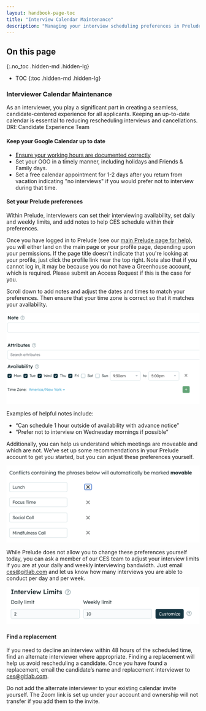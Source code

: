 ```yaml
---
layout: handbook-page-toc
title: "Interview Calendar Maintenance"
description: "Managing your interview scheduling preferences in Prelude"
---
```


## On this page
{:.no_toc .hidden-md .hidden-lg}

- TOC
{:toc .hidden-md .hidden-lg}

### Interviewer Calendar Maintenance

As an interviewer, you play a significant part in creating a seamless, candidate-centered experience for all applicants. Keeping an up-to-date calendar is essential to reducing rescheduling interviews and cancellations.
DRI: Candidate Experience Team


#### Keep your Google Calendar up to date
  - [Ensure your working hours are documented correctly](https://support.google.com/calendar/answer/7638168?hl=en&co=GENIE.Platform%3DDesktop)
  - Set your OOO in a timely manner, including holidays and Friends & Family days. 
  - Set a free calendar appointment for 1-2 days after you return from vacation indicating "no interviews" if you would prefer not to interview during that time.

#### Set your Prelude preferences
Within Prelude, interviewers can set their interviewing availability, set daily and weekly limits, and add notes to help CES schedule within their preferences. 

Once you have logged in to Prelude (see our 
[main Prelude page for help](../index.html#logging-in-to-prelude)), you will
either land on the main page or your profile page, depending upon your
permissions. If the page title doesn't indicate that you're looking at your profile,
just click the profile link near the top right. Note also that if you cannot
log in, it may be because you do not have a Greenhouse account, which is
required. Please submit an Access Request if this is the case for you.

Scroll down to add notes and adjust the dates and times to match your preferences. Then ensure that your time zone is correct so that it matches your availability. 

![availability-request-form-image](./Availability.png)


Examples of helpful notes include: 
 - “Can schedule 1 hour outside of availability with advance notice”
 - “Prefer not to interview on Wednesday mornings if possible”



Additionally, you can help us understand which meetings are moveable and which are not. We’ve set up some recommendations in your Prelude account to get you started, but you can adjust these preferences yourself. 

![availability-request-form-image](./Conflicts.png)


While Prelude does not allow you to change these preferences yourself today, you can ask a member of our CES team to adjust your interview limits if you are at your daily and weekly interviewing bandwidth. Just email ces@gitlab.com and let us know how many interviews you are able to conduct per day and per week.   

![daily-and-weekly-limits-screenshot](./Limits.png)


#### Find a replacement
If you need to decline an interview within 48 hours of the scheduled time, find an alternate interviewer where appropriate. Finding a replacement will help us avoid rescheduling a candidate. Once you have found a replacement, email the candidate’s name and replacement interviewer to ces@gitlab.com.

Do not add the alternate interviewer to your existing calendar invite yourself. The Zoom link is set up under your account and ownership will not transfer if you add them to the invite. 
